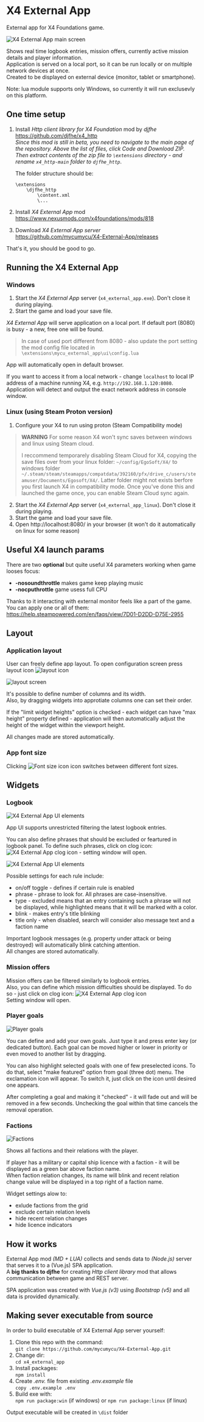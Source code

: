 # X4 External App

External app for X4 Foundations game.

![X4 External App main screen](https://i.imgur.com/d2tnx9s.png)

Shows real time logbook entries, mission offers, currently active mission details and player information.  
Application is served on a local port, so it can be run locally or on multiple network devices at once.  
Created to be displayed on external device (monitor, tablet or smartphone).

Note: lua module supports only Windows, so currently it will run exclusevly on this platform.

## One time setup

1. Install *Http client library for X4 Foundation* mod by *djfhe*  
   https://github.com/djfhe/x4_http  
  _Since this mod is still in beta, you need to navigate to the main page of the repository. Above the list of files, click Code and Download ZIP.  
   Then extract contents of the zip file to `\extensions` directory - and rename `x4_http-main` folder to `djfhe_http`_.

   The folder structure should be:

   ```
   \extensions
       \djfhe_http
           \content.xml
           \...
   ```
  

3. Install *X4 External App* mod  
   https://www.nexusmods.com/x4foundations/mods/818

4. Download *X4 External App server*   
   https://github.com/mycumycu/X4-External-App/releases

That's it, you should be good to go.

## Running the X4 External App
### Windows
1. Start the *X4 External App* server (`x4_external_app.exe`). Don't close it during playing.
2. Start the game and load your save file.

*X4 External App* will serve application on a local port. If default port (8080) is busy - a new, free one will be found.
> In case of used port different from 8080 - also update the port setting the mod config file located in `\extensions\mycu_external_app\ui\config.lua`

App will automatically open in default browser.

If you want to access it from a local network - change `localhost` to local IP address of a machine running X4, e.g. `http://192.168.1.120:8080`.  
Application will detect and output the exact network address in console window.

### Linux (using Steam Proton version)
1. Configure your X4 to run using proton (Steam Compatibility mode)
> **WARNING** For some reason X4 won't sync saves between windows and linux using Steam cloud.
> 
> I reccommend temporarely disabling Steam Cloud for X4, copying the save files over from your linux folder: `~/config/EgoSoft/X4/` to windows folder `~/.steam/steam/steamapps/compatdata/392160/pfx/drive_c/users/steamuser/Documents/Egosoft/X4/`.  Latter folder might not exists berfore you first launch X4 in compatibility mode. Once you've done this and launched the game once, you can enable Steam Cloud sync again.
2. Start the *X4 External App* server (`x4_external_app_linux`). Don't close it during playing.
3. Start the game and load your save file.
4. Open http://localhost:8080/ in your browser (it won't do it automatically on linux for some reason)


## Useful X4 launch params
There are two **optional** but quite useful X4 parameters working when game looses focus:

   - **-nosoundthrottle** makes game keep playing music
   - **-nocputhrottle** game usess full CPU

   Thanks to it interacting with external monitor feels like a part of the game.  
   You can apply one or all of them: https://help.steampowered.com/en/faqs/view/7D01-D2DD-D75E-2955   

## Layout

### Application layout

User can freely define app layout. To open configuration screen press layout icon ![layout icon](https://i.imgur.com/DsukxhO.png)   

![layout screen](https://i.imgur.com/uUMZgEz.png)

It's possible to define number of columns and its width.  
Also, by dragging widgets into approtiate columns one can set their order.   

If the "limit widget heights" option is checked - each widget can have "max height" property defined - application will then automatically adjust the height of the widget within the viewport height.  

All changes made are stored automatically.

  
### App font size

Clicking ![Font size icon](https://i.imgur.com/neFE6wC.png) icon switches between different font sizes. 

## Widgets

### Logbook

![X4 External App UI elements](https://i.imgur.com/gopHNqi.png)

App UI supports unrestricted filtering the latest logbook entries.  

You can also define phrases that should be excluded or feartured in logbook panel.
To define such phrases, click on clog icon: ![X4 External App clog icon](https://i.imgur.com/KQGSIIO.png) - setting window will open.  

![X4 External App UI elements](https://i.imgur.com/Z9nw0Xa.png)

Possible settings for each rule include:

* on/off toggle - defines if certain rule is enabled
* phrase - phrase to look for. All phrases are case-insensitive.
* type - excluded means that an entry containing such a phrase will not be displayed, while highlighted means that it will be marked with a color.
* blink - makes entry's title blinking
* title only - when disabled, search will consider also message text and a faction name

Important logbook messages (e.g. property under attack or being destroyed) will automatically blink catching attention.  
All changes are stored automatically.  
  
### Mission offers
Mission offers can be filtered similarly to logbook entries.  
Also, you can define which mission difficulties should be displayed.
To do so - just click on clog icon: ![X4 External App clog icon](https://i.imgur.com/KQGSIIO.png)   
Setting window will open.  

### Player goals
![Player goals](https://i.imgur.com/xhaJ0LC.png)  

You can define and add your own goals. Just type it and press enter key (or dedicated button).
Each goal can be moved higher or lower in priority or even moved to another list by dragging.

You can also highlight selected goals with one of few preselected icons. 
To do that, select "make featured" option from goal (three dot) menu. The exclamation icon will appear. To switch it, just click on the icon until desired one appears.

After completing a goal and making it "checked" - it will fade out and will be removed in a few seconds. Unchecking the goal within that time cancels the removal operation.

### Factions
![Factions](https://i.imgur.com/GcuOrQj.png)  

Shows all factions and their relations with the player.

If player has a military or capital ship licence with a faction - it will be displayed as a green bar above faction name.  
When faction relation changes, its name will blink and recent relation change value will be displayed in a top right of a faction name.

Widget settings alow to:
* exlude factions from the grid
* exclude certain relation levels
* hide recent relation changes
* hide licence indicators
 
## How it works

External App mod *(MD + LUA)* collects and sends data to *(Node.js)* server that serves it to a (Vue.js) SPA application.  
A **big thanks to djfhe** for creating _Http client library_ mod that allows communication between game and REST server.

SPA application was created with *Vue.js (v3)* using *Bootstrap (v5)* and all data is provided dynamically.

## Making sever executable from source

In order to build executable of X4 External App server yourself:

1. Clone this repo with the command:  
   `git clone https://github.com/mycumycu/X4-External-App.git`
2. Change dir:  
   `cd x4_external_app`
3. Install packages:  
   `npm install`
4. Create *.env.* file from existing *.env.example* file  
   `copy .env.example .env`
5. Build exe with:  
   `npm run package:win` (if windows) or  `npm run package:linux` (if linux)

Output executable will be created in `\dist` folder

